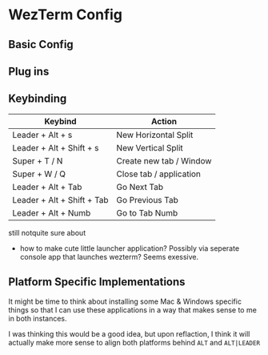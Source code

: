 # WezTerm Config

## Basic Config

## Plug ins

## Keybinding

| Keybind   | Action    |
|--------------- | --------------- |
| Leader + Alt + s | New Horizontal Split  |
| Leader + Alt + Shift + s | New Vertical Split  |
| Super + T / N | Create new tab / Window   |
| Super + W / Q   | Close tab / application   |
| Leader + Alt + Tab | Go Next Tab |
| Leader + Alt + Shift + Tab | Go Previous Tab |
| Leader + Alt + Numb | Go to Tab Numb |

still notquite sure about

- how to make cute little launcher application? Possibly via seperate console app that launches wezterm? Seems exessive.

## Platform Specific Implementations

It might be time to think about installing some Mac & Windows specific things so that I can use these applications in a way that makes sense to me in both instances.

I was thinking this would be a good idea, but upon reflaction, I think it will actually make more sense to align both platforms behind `ALT` and `ALT|LEADER`
